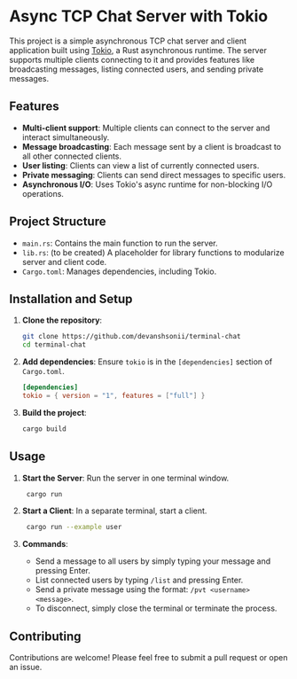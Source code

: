 # Async TCP Chat Server with Tokio

This project is a simple asynchronous TCP chat server and client application built using [Tokio](https://tokio.rs/), a Rust asynchronous runtime. The server supports multiple clients connecting to it and provides features like broadcasting messages, listing connected users, and sending private messages.

## Features

- **Multi-client support**: Multiple clients can connect to the server and interact simultaneously.
- **Message broadcasting**: Each message sent by a client is broadcast to all other connected clients.
- **User listing**: Clients can view a list of currently connected users.
- **Private messaging**: Clients can send direct messages to specific users.
- **Asynchronous I/O**: Uses Tokio's async runtime for non-blocking I/O operations.

## Project Structure

- `main.rs`: Contains the main function to run the server.
- `lib.rs`: (to be created) A placeholder for library functions to modularize server and client code.
- `Cargo.toml`: Manages dependencies, including Tokio.

## Installation and Setup

1. **Clone the repository**:
   ```bash
   git clone https://github.com/devanshsonii/terminal-chat
   cd terminal-chat
   ```

2. **Add dependencies**: Ensure `tokio` is in the `[dependencies]` section of `Cargo.toml`.
   ```toml
   [dependencies]
   tokio = { version = "1", features = ["full"] }
   ```

3. **Build the project**:
   ```bash
   cargo build
   ```

## Usage

1. **Start the Server**: Run the server in one terminal window.
   ```bash
    cargo run 
   ```

2. **Start a Client**: In a separate terminal, start a client.
   ```bash
    cargo run --example user
   ```

3. **Commands**:
   - Send a message to all users by simply typing your message and pressing Enter.
   - List connected users by typing `/list` and pressing Enter.
   - Send a private message using the format: `/pvt <username> <message>`.
   - To disconnect, simply close the terminal or terminate the process.

## Contributing

Contributions are welcome! Please feel free to submit a pull request or open an issue.
